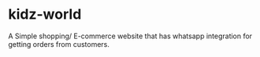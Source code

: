 # kidz-world

A Simple shopping/ E-commerce website that has whatsapp integration for getting orders from customers.
